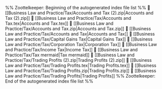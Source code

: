 %% Zoottelkeeper: Beginning of the autogenerated index file list  %%
📄 [[Business Law and Practice/Tax/Accounts and Tax (2).zip|Accounts and Tax (2).zip]]
📄 [[Business Law and Practice/Tax/Accounts and Tax.tex|Accounts and Tax.tex]]
📄 [[Business Law and Practice/Tax/Accounts and Tax.zip|Accounts and Tax.zip]]
📄 [[Business Law and Practice/Tax/Accounts and Tax|Accounts and Tax]]
📄 [[Business Law and Practice/Tax/Capital Gains Tax|Capital Gains Tax]]
📄 [[Business Law and Practice/Tax/Corporation Tax|Corporation Tax]]
📄 [[Business Law and Practice/Tax/Income Tax|Income Tax]]
📄 [[Business Law and Practice/Tax/Tax mermaid|Tax mermaid]]
📄 [[Business Law and Practice/Tax/Trading Profits (2).zip|Trading Profits (2).zip]]
📄 [[Business Law and Practice/Tax/Trading Profits.tex|Trading Profits.tex]]
📄 [[Business Law and Practice/Tax/Trading Profits.zip|Trading Profits.zip]]
📄 [[Business Law and Practice/Tax/Trading Profits|Trading Profits]]
%% Zoottelkeeper: End of the autogenerated index file list  %%

